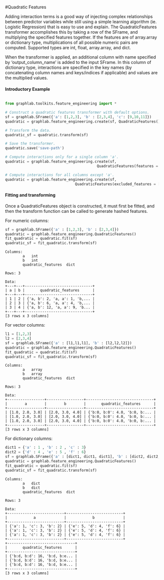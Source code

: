 <script src="../dato/js/recview.js"></script>
#Quadratic Features

Adding interaction terms is a good way of injecting complex relationships 
between predictor variables while still using a simple learning algorithm 
(ie. Logistic Regression) that is easy to use and explain. The QuadraticFeatures 
transformer accomplishes this by taking a row of the SFrame, and multiplying 
the specified features together. If the features are of array.array or 
dictionary type, multiplications of all possible numeric pairs are computed. 
Supported types are int, float, array.array, and dict.

When the transformer is applied, an additional column with name specified by 
‘output_column_name’ is added to the input SFrame. In this column of dictionary 
type, interactions are specified in the key names (by concatenating column 
names and keys/indices if applicable) and values are the multiplied values.

#### Introductory Example

```python

from graphlab.toolkits.feature_engineering import *

# Construct a quadratic features transformer with default options.
sf = graphlab.SFrame({'a': [1,2,3], 'b' : [2,3,4], 'c': [9,10,11]})
quadratic = graphlab.feature_engineering.create(sf, QuadraticFeatures())

# Transform the data.
quadratic_sf = quadratic.transform(sf)

# Save the transformer.
quadratic.save('save-path')

# Compute interactions only for a single column 'a'.
quadratic = graphlab.feature_engineering.create(sf,
                                          QuadraticFeatures(features = ['a']))

# Compute interactions for all columns except 'a'.
quadratic = graphlab.feature_engineering.create(sf,
                                QuadraticFeatures(excluded_features = ['a']))
```

#### Fitting and transforming 

Once a QuadraticFeatures object is constructed, it must first be fitted, and then 
the transform function can be called to generate hashed features. 

For numeric columns:

```python
sf = graphlab.SFrame({'a' : [1,2,3], 'b' : [2,3,4]})
quadratic = graphlab.feature_engineering.QuadraticFeatures()
fit_quadratic = quadratic.fit(sf)
quadratic_sf = fit_quadratic.transform(sf)
```

```no-highlight
Columns:
        a   int
        b   int
        quadratic_features  dict

Rows: 3

Data:
+---+---+-------------------------------+
| a | b |       quadratic_features      |
+---+---+-------------------------------+
| 1 | 2 | {'a, b': 2, 'a, a': 1, 'b,... |
| 2 | 3 | {'a, b': 6, 'a, a': 4, 'b,... |
| 3 | 4 | {'a, b': 12, 'a, a': 9, 'b... |
+---+---+-------------------------------+
[3 rows x 3 columns]
```

For vector columns:

```python
l1 = [1,2,3]
l2 = [2,3,4]
sf = graphlab.SFrame({'a' : [l1,l1,l1], 'b' : [l2,l2,l2]})
quadratic = graphlab.feature_engineering.QuadraticFeatures()
fit_quadratic = quadratic.fit(sf)
quadratic_sf = fit_quadratic.transform(sf)
```

```no-highlight
Columns:
        a   array
        b   array
        quadratic_features  dict

Rows: 3

Data:
+-----------------+-----------------+-------------------------------+
|        a        |        b        |       quadratic_features      |
+-----------------+-----------------+-------------------------------+
| [1.0, 2.0, 3.0] | [2.0, 3.0, 4.0] | {'b:0, b:0': 4.0, 'b:0, b:... |
| [1.0, 2.0, 3.0] | [2.0, 3.0, 4.0] | {'b:0, b:0': 4.0, 'b:0, b:... |
| [1.0, 2.0, 3.0] | [2.0, 3.0, 4.0] | {'b:0, b:0': 4.0, 'b:0, b:... |
+-----------------+-----------------+-------------------------------+
[3 rows x 3 columns]
```

For dictionary columns:

```python
dict1 = {'a' : 1 , 'b' : 2 , 'c' : 3}
dict2 = {'d' : 4 , 'e' : 5 , 'f' : 6}
sf = graphlab.SFrame({'a' : [dict1, dict1, dict1], 'b' : [dict2, dict2, dict2]})
quadratic = graphlab.feature_engineering.QuadraticFeatures()
fit_quadratic = quadratic.fit(sf)
quadratic_sf = fit_quadratic.transform(sf)
```

```no-highlight
Columns:
        a   dict
        b   dict
        quadratic_features  dict

Rows: 3

Data:
+--------------------------+--------------------------+
|            a             |            b             |
+--------------------------+--------------------------+
| {'a': 1, 'c': 3, 'b': 2} | {'e': 5, 'd': 4, 'f': 6} |
| {'a': 1, 'c': 3, 'b': 2} | {'e': 5, 'd': 4, 'f': 6} |
| {'a': 1, 'c': 3, 'b': 2} | {'e': 5, 'd': 4, 'f': 6} |
+--------------------------+--------------------------+
+-------------------------------+
|       quadratic_features      |
+-------------------------------+
| {'b:d, b:d': 16, 'b:d, b:e... |
| {'b:d, b:d': 16, 'b:d, b:e... |
| {'b:d, b:d': 16, 'b:d, b:e... |
+-------------------------------+
[3 rows x 3 columns]
```

